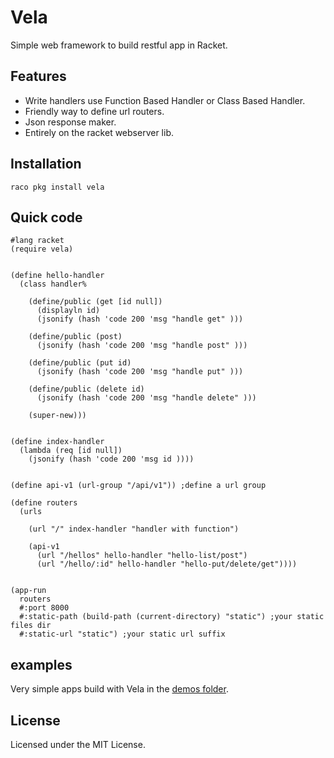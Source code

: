 Vela
========

Simple web framework to build restful app in Racket.

Features
------------
- Write handlers use Function Based Handler or Class Based Handler.
- Friendly way to define url routers.
- Json response maker.
- Entirely on the racket webserver lib.


Installation
------------

`raco pkg install vela`

Quick code
-----------

```racket
#lang racket
(require vela)


(define hello-handler
  (class handler%

    (define/public (get [id null])
      (displayln id)
      (jsonify (hash 'code 200 'msg "handle get" )))

    (define/public (post)
      (jsonify (hash 'code 200 'msg "handle post" )))
    
    (define/public (put id)
      (jsonify (hash 'code 200 'msg "handle put" )))
    
    (define/public (delete id)
      (jsonify (hash 'code 200 'msg "handle delete" )))

    (super-new)))


(define index-handler
  (lambda (req [id null])
    (jsonify (hash 'code 200 'msg id ))))


(define api-v1 (url-group "/api/v1")) ;define a url group

(define routers
  (urls

    (url "/" index-handler "handler with function")

    (api-v1
      (url "/hellos" hello-handler "hello-list/post")
      (url "/hello/:id" hello-handler "hello-put/delete/get"))))


(app-run
  routers
  #:port 8000
  #:static-path (build-path (current-directory) "static") ;your static files dir
  #:static-url "static") ;your static url suffix

```


examples
----------
Very simple apps build with Vela in the [demos folder](https://github.com/nuty/vela/tree/master/demos).


License
-------
Licensed under the MIT License.
